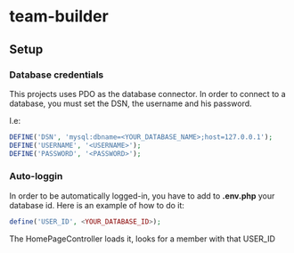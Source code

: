 # team-builder
## Setup

### Database credentials
This projects uses PDO as the database connector. In order to connect to a database, you must
set the DSN, the username and his password.

I.e:

```php
DEFINE('DSN', 'mysql:dbname=<YOUR_DATABASE_NAME>;host=127.0.0.1');
DEFINE('USERNAME', '<USERNAME>');
DEFINE('PASSWORD', '<PASSWORD>');
```

### Auto-loggin

In order to be automatically logged-in, you have to add to **.env.php** your database id. Here is an example of how to do it:
```php
define('USER_ID', <YOUR_DATABASE_ID>);
```

The HomePageController loads it, looks for a member with that USER_ID